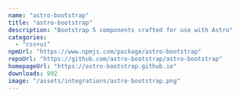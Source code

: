 ```yaml
---
name: "astro-bootstrap"
title: "astro-bootstrap"
description: "Bootstrap 5 components crafted for use with Astro"
categories:
  - "css+ui"
npmUrl: "https://www.npmjs.com/package/astro-bootstrap"
repoUrl: "https://github.com/astro-bootstrap/astro-bootstrap"
homepageUrl: "https://astro-bootstrap.github.io"
downloads: 992
image: "/assets/integrations/astro-bootstrap.png"
---
```

